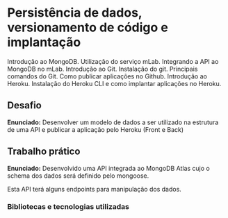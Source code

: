 # Persistência de dados, versionamento de código e implantação

Introdução ao MongoDB. Utilização do serviço mLab. Integrando a API ao MongoDB no
mLab.
Introdução ao Git. Instalação do git. Principais comandos do Git.
Como publicar aplicações no Github. Introdução ao Heroku. Instalação do Heroku CLI e
como implantar aplicações no Heroku.

## Desafio

**Enunciado:** Desenvolver um modelo de dados a ser utilizado na estrutura de uma API e publicar a aplicação pelo Heroku (Front e Back)

## Trabalho prático

**Enunciado:** Desenvolvido uma API integrada ao MongoDB Atlas cujo o schema dos dados será definido pelo mongoose.

Esta API terá alguns endpoints para manipulação dos dados.

### Bibliotecas e tecnologias utilizadas
